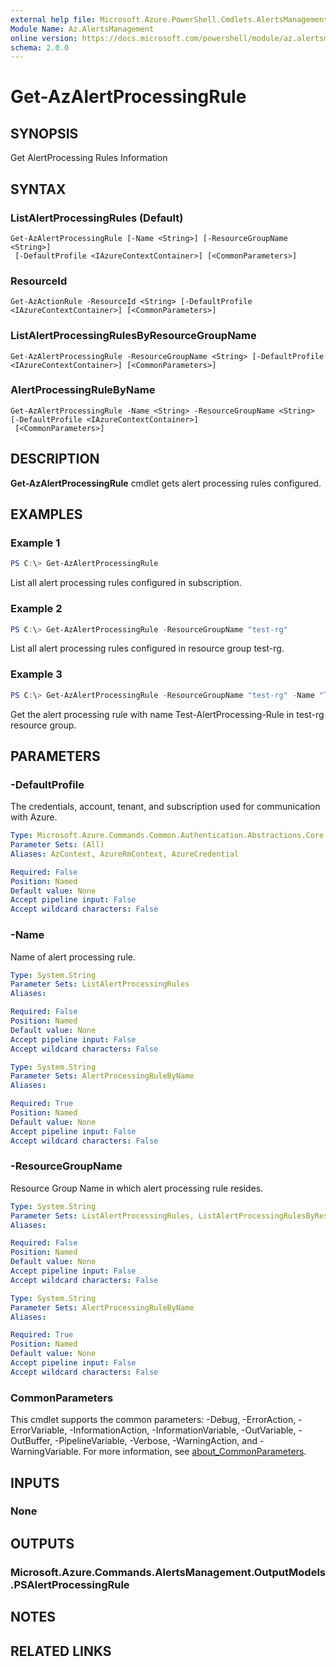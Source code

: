 ```yaml
---
external help file: Microsoft.Azure.PowerShell.Cmdlets.AlertsManagement.dll-Help.xml
Module Name: Az.AlertsManagement
online version: https://docs.microsoft.com/powershell/module/az.alertsmanagement/get-azactionrule
schema: 2.0.0
---
```


# Get-AzAlertProcessingRule

## SYNOPSIS
Get AlertProcessing Rules Information

## SYNTAX

### ListAlertProcessingRules (Default)
```
Get-AzAlertProcessingRule [-Name <String>] [-ResourceGroupName <String>]
 [-DefaultProfile <IAzureContextContainer>] [<CommonParameters>]
```

### ResourceId
```
Get-AzActionRule -ResourceId <String> [-DefaultProfile <IAzureContextContainer>] [<CommonParameters>]
```

### ListAlertProcessingRulesByResourceGroupName
```
Get-AzAlertProcessingRule -ResourceGroupName <String> [-DefaultProfile <IAzureContextContainer>] [<CommonParameters>]
```

### AlertProcessingRuleByName
```
Get-AzAlertProcessingRule -Name <String> -ResourceGroupName <String> [-DefaultProfile <IAzureContextContainer>]
 [<CommonParameters>]
```

## DESCRIPTION
**Get-AzAlertProcessingRule** cmdlet gets alert processing rules configured.

## EXAMPLES

### Example 1
```powershell
PS C:\> Get-AzAlertProcessingRule
```

List all alert processing rules configured in subscription.

### Example 2
```powershell
PS C:\> Get-AzAlertProcessingRule -ResourceGroupName "test-rg"
```

List all alert processing rules configured in resource group test-rg.

### Example 3
```powershell
PS C:\> Get-AzAlertProcessingRule -ResourceGroupName "test-rg" -Name "Test-AlertProcessing-Rule" | Format-List
```

Get the alert processing rule with name Test-AlertProcessing-Rule in test-rg resource group.

## PARAMETERS

### -DefaultProfile
The credentials, account, tenant, and subscription used for communication with Azure.

```yaml
Type: Microsoft.Azure.Commands.Common.Authentication.Abstractions.Core.IAzureContextContainer
Parameter Sets: (All)
Aliases: AzContext, AzureRmContext, AzureCredential

Required: False
Position: Named
Default value: None
Accept pipeline input: False
Accept wildcard characters: False
```


### -Name
Name of alert processing rule.

```yaml
Type: System.String
Parameter Sets: ListAlertProcessingRules
Aliases:

Required: False
Position: Named
Default value: None
Accept pipeline input: False
Accept wildcard characters: False
```

```yaml
Type: System.String
Parameter Sets: AlertProcessingRuleByName
Aliases:

Required: True
Position: Named
Default value: None
Accept pipeline input: False
Accept wildcard characters: False
```

### -ResourceGroupName
Resource Group Name in which alert processing rule resides.

```yaml
Type: System.String
Parameter Sets: ListAlertProcessingRules, ListAlertProcessingRulesByResourceGroupName
Aliases:

Required: False
Position: Named
Default value: None
Accept pipeline input: False
Accept wildcard characters: False
```

```yaml
Type: System.String
Parameter Sets: AlertProcessingRuleByName
Aliases:

Required: True
Position: Named
Default value: None
Accept pipeline input: False
Accept wildcard characters: False
```


### CommonParameters
This cmdlet supports the common parameters: -Debug, -ErrorAction, -ErrorVariable, -InformationAction, -InformationVariable, -OutVariable, -OutBuffer, -PipelineVariable, -Verbose, -WarningAction, and -WarningVariable. For more information, see [about_CommonParameters](http://go.microsoft.com/fwlink/?LinkID=113216).

## INPUTS

### None

## OUTPUTS

### Microsoft.Azure.Commands.AlertsManagement.OutputModels.PSAlertProcessingRule

## NOTES

## RELATED LINKS
